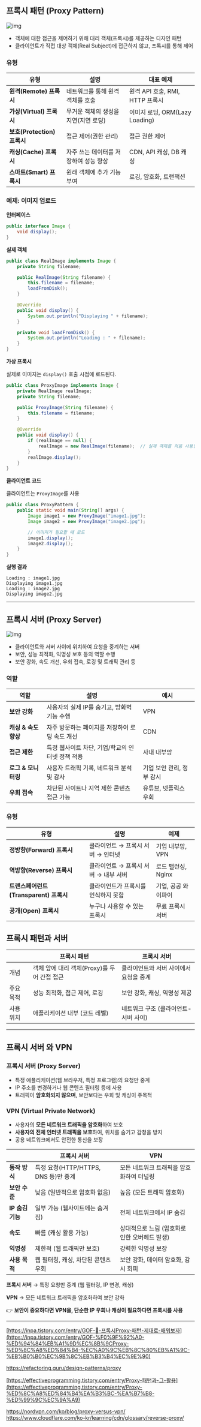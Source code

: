 # 

## **프록시 패턴 (Proxy Pattern)**

![img](./img/dp_proxy_pattern_1.png)

- 객체에 대한 접근을 제어하기 위해 대리 객체(프록시)를 제공하는 디자인 패턴
- 클라이언트가 직접 대상 객체(Real Subject)에 접근하지 않고, 프록시를 통해 제어

### 유형

| 유형 | 설명 | 대표 예제 |
| --- | --- | --- |
| **원격(Remote) 프록시** | 네트워크를 통해 원격 객체를 호출 | 원격 API 호출, RMI, HTTP 프록시 |
| **가상(Virtual) 프록시** | 무거운 객체의 생성을 지연(지연 로딩) | 이미지 로딩, ORM(Lazy Loading) |
| **보호(Protection) 프록시** | 접근 제어(권한 관리) | 접근 권한 제어 |
| **캐싱(Cache) 프록시** | 자주 쓰는 데이터를 저장하여 성능 향상 | CDN, API 캐싱, DB 캐싱 |
| **스마트(Smart) 프록시** | 원래 객체에 추가 기능 부여 | 로깅, 암호화, 트랜잭션 |

### 예제: 이미지 업로드

**인터페이스**

```java
public interface Image {
    void display();
}
```

**실제 객체**

```java
public class RealImage implements Image {
    private String filename;

    public RealImage(String filename) {
        this.filename = filename;
        loadFromDisk();
    }

    @Override
    public void display() {
        System.out.println("Displaying " + filename);
    }

    private void loadFromDisk() {
        System.out.println("Loading : " + filename);
    }
}
```

**가상 프록시**

실제로 이미지는 `display()` 호출 시점에 로드된다.

```java
public class ProxyImage implements Image {
    private RealImage realImage;
    private String filename;

    public ProxyImage(String filename) {
        this.filename = filename;
    }

    @Override
    public void display() {
        if (realImage == null) {
            realImage = new RealImage(filename);  // 실제 객체를 처음 사용할 때 생성
        }
        realImage.display();
    }
}
```

**클라이언트 코드**

클라이언트는 `ProxyImage`를 사용

```java
public class ProxyPattern {
    public static void main(String[] args) {
        Image image1 = new ProxyImage("image1.jpg");
        Image image2 = new ProxyImage("image2.jpg");

        // 이미지가 필요할 때 로드
        image1.display();
        image2.display();
    }
}
```

**실행 결과**

```
Loading : image1.jpg
Displaying image1.jpg
Loading : image2.jpg
Displaying image2.jpg
```


---

## **프록시 서버 (Proxy Server)**

![img](./img/dp_proxy_pattern_2.png)

- 클라이언트와 서버 사이에 위치하여 요청을 중계하는 서버
- 보안, 성능 최적화, 익명성 보호 등의 역할 수행
- 보안 강화, 속도 개선, 우회 접속, 로깅 및 트래픽 관리 등

### **역할**

| 역할 | 설명 | 예시 |
| --- | --- | --- |
| **보안 강화** | 사용자의 실제 IP를 숨기고, 방화벽 기능 수행 | VPN |
| **캐싱 & 속도 향상** | 자주 방문하는 페이지를 저장하여 로딩 속도 개선 | CDN |
| **접근 제한** | 특정 웹사이트 차단, 기업/학교의 인터넷 정책 적용 | 사내 내부망 |
| **로그 & 모니터링** | 사용자 트래픽 기록, 네트워크 분석 및 감사 | 기업 보안 관리, 정부 감시 |
| **우회 접속** | 차단된 사이트나 지역 제한 콘텐츠 접근 가능 | 유튜브, 넷플릭스 우회 |

### **유형**

| 유형 | 설명 | 예제 |
| --- | --- | --- |
| **정방향(Forward) 프록시** | 클라이언트 → 프록시 서버 → 인터넷 | 기업 내부망, VPN |
| **역방향(Reverse) 프록시** | 클라이언트 → 프록시 서버 → 내부 서버 | 로드 밸런싱, Nginx |
| **트랜스페어런트(Transparent) 프록시** | 클라이언트가 프록시를 인식하지 못함 | 기업, 공공 와이파이 |
| **공개(Open) 프록시** | 누구나 사용할 수 있는 프록시 | 무료 프록시 서버 |

## 프록시 패턴과 서버

|  | 프록시 패턴 | 프록시 서버 |
| --- | --- | --- |
| 개념 | 객체 앞에 대리 객체(Proxy)를 두어 간접 접근 | 클라이언트와 서버 사이에서 요청을 중계 |
| 주요 목적 | 성능 최적화, 접근 제어, 로깅 | 보안 강화, 캐싱, 익명성 제공 |
| 사용 위치 | 애플리케이션 내부 (코드 레벨) | 네트워크 구조 (클라이언트-서버 사이) |

---
## **프록시 서버 와 VPN**

### **프록시 서버 (Proxy Server)**

- 특정 애플리케이션(웹 브라우저, 특정 프로그램)의 요청만 중계
- IP 주소를 변경하거나 웹 콘텐츠 필터링 등에 사용
- 트래픽이 **암호화되지 않으며**, 보안보다는 우회 및 캐싱이 주목적

### **VPN (Virtual Private Network)**

- 사용자의 **모든 네트워크 트래픽을 암호화**하여 보호
- **사용자의 전체 인터넷 트래픽을 보호**하여, 위치를 숨기고 감청을 방지
- 공용 네트워크에서도 안전한 통신을 보장

|  | 프록시 서버 | VPN  |
| --- | --- | --- |
| **동작 방식** | 특정 요청(HTTP/HTTPS, DNS 등)만 중계 | 모든 네트워크 트래픽을 암호화하여 터널링 |
| **보안 수준** | 낮음 (일반적으로 암호화 없음) | 높음 (모든 트래픽 암호화) |
| **IP 숨김 기능** | 일부 가능 (웹사이트에는 숨겨짐) | 전체 네트워크에서 IP 숨김 |
| **속도** | 빠름 (캐싱 활용 가능) | 상대적으로 느림 (암호화로 인한 오버헤드 발생) |
| **익명성** | 제한적 (웹 트래픽만 보호) | 강력한 익명성 보장 |
| **사용 목적** | 웹 필터링, 캐싱, 차단된 콘텐츠 우회 | 보안 강화, 데이터 암호화, 감시 회피 |

**프록시 서버** → 특정 요청만 중계 (웹 필터링, IP 변경, 캐싱)

**VPN** → 모든 네트워크 트래픽을 암호화하여 보안 강화

👉 **보안이 중요하다면 VPN을, 단순한 IP 우회나 캐싱이 필요하다면 프록시를 사용**

---

[https://inpa.tistory.com/entry/GOF-💠-프록시Proxy-패턴-제대로-배워보자](https://inpa.tistory.com/entry/GOF-%F0%9F%92%A0-%ED%94%84%EB%A1%9D%EC%8B%9CProxy-%ED%8C%A8%ED%84%B4-%EC%A0%9C%EB%8C%80%EB%A1%9C-%EB%B0%B0%EC%9B%8C%EB%B3%B4%EC%9E%90)

https://refactoring.guru/design-patterns/proxy

[https://effectiveprogramming.tistory.com/entry/Proxy-패턴과-그-활용](https://effectiveprogramming.tistory.com/entry/Proxy-%ED%8C%A8%ED%84%B4%EA%B3%BC-%EA%B7%B8-%ED%99%9C%EC%9A%A9) 

https://nordvpn.com/ko/blog/proxy-versus-vpn/
https://www.cloudflare.com/ko-kr/learning/cdn/glossary/reverse-proxy/
